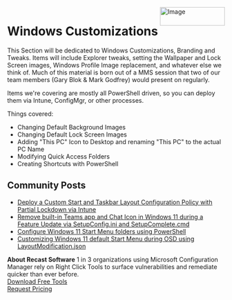 <img style="float: right;" src="https://docs.recastsoftware.com/media/Recast-Logo-Dark_Horizontal_nav.png"  alt="Image" height="43" width="150">

# Windows Customizations

This Section will be dedicated to Windows Customizations, Branding and Tweaks. Items will include Explorer tweaks, setting the Wallpaper and Lock Screen images, Windows Profile Image replacement, and whatever else we think of.  Much of this material is born out of a MMS session that two of our team members (Gary Blok & Mark Godfrey) would present on regularly.

Items we're covering are mostly all PowerShell driven, so you can deploy them via Intune, ConfigMgr, or other processes.

Things covered:

- Changing Default Background Images
- Changing Default Lock Screen Images
- Adding "This PC" Icon to Desktop and renaming "This PC" to the actual PC Name
- Modifying Quick Access Folders
- Creating Shortcuts with PowerShell

## Community Posts

- [Deploy a Custom Start and Taskbar Layout Configuration Policy with Partial Lockdown via Intune](https://nathanblasac.com/deploy-a-custom-start-layout-configuration-policy-via-intune-windows-10-1809-a4ed72875c08)
- [Remove built-in Teams app and Chat Icon in Windows 11 during a Feature Update via SetupConfig.ini and SetupComplete.cmd](https://www.imab.dk/remove-built-in-teams-app-and-chat-icon-in-windows-11-during-a-feature-update-via-setupconfig-ini-and-setupcomplete-cmd/)
- [Configure Windows 11 Start Menu folders using PowerShell](https://ccmexec.com/2021/10/configure-windows-11-start-menu-folders-using-powershell/)
- [Customizing Windows 11 default Start Menu during OSD using LayoutModification.json](https://ccmexec.com/2021/10/customizing-windows-11-default-start-menu-during-osd-using-layoutmodification-json/)

**About Recast Software**
1 in 3 organizations using Microsoft Configuration Manager rely on Right Click Tools to surface vulnerabilities and remediate quicker than ever before.  
[Download Free Tools](https://www.recastsoftware.com/?utm_source=cmdocs&utm_medium=referral&utm_campaign=cmdocs#formarea)  
[Request Pricing](https://www.recastsoftware.com/pricing?utm_source=cmdocs&utm_medium=referral&utm_campaign=cmdocs)

